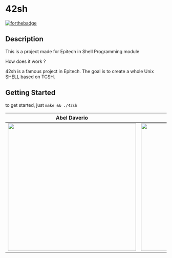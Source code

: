 # 42sh
[![forthebadge](https://forthebadge.com/images/featured/featured-built-with-love.svg)](https://forthebadge.com)

## Description

This is a project made for Epitech in Shell Programming module

How does it work ?

42sh is a famous project in Epitech. The goal is to create a whole Unix SHELL based on TCSH.

## Getting Started

to get started, just ```make && ./42sh```

| Abel Daverio                                       | Remi Nouveau
|---------------------------------------------------------|--------------------------------------------------------------|
| <img src="https://github.com/abeldaverio.png" width="400em"/> | <img src="https://github.com/remnou2.png" width="400em"/> |

